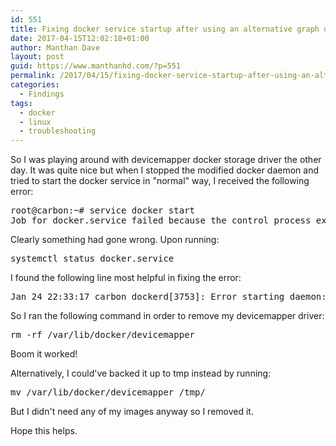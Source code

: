 ```yaml
---
id: 551
title: Fixing docker service startup after using an alternative graph driver
date: 2017-04-15T12:02:18+01:00
author: Manthan Dave
layout: post
guid: https://www.manthanhd.com/?p=551
permalink: /2017/04/15/fixing-docker-service-startup-after-using-an-alternative-graph-driver/
categories:
  - Findings
tags:
  - docker
  - linux
  - troubleshooting
---
```

So I was playing around with devicemapper docker storage driver the other day. It was quite nice but when I stopped the modified docker daemon and tried to start the docker service in "normal" way, I received the following error:
<pre class="lang:default decode:true ">root@carbon:~# service docker start
Job for docker.service failed because the control process exited with error code. See "systemctl status docker.service" and "journalctl -xe" for details.</pre>
Clearly something had gone wrong. Upon running:
<pre class="lang:sh decode:true ">systemctl status docker.service</pre>
I found the following line most helpful in fixing the error:
<pre class="lang:default decode:true ">Jan 24 22:33:17 carbon dockerd[3753]: Error starting daemon: error initializing graphdriver: /var/lib/docker contains several valid graphdrivers: devicemapper, aufs; Please cleanup or explicitly choose storage driver (-s</pre>
So I ran the following command in order to remove my devicemapper driver:
<pre class="lang:sh decode:true ">rm -rf /var/lib/docker/devicemapper</pre>
Boom it worked!

Alternatively, I could've backed it up to tmp instead by running:
<pre class="lang:sh decode:true ">mv /var/lib/docker/devicemapper /tmp/</pre>
But I didn't need any of my images anyway so I removed it.

Hope this helps.